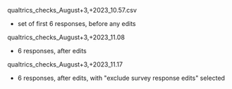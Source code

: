 qualtrics_checks_August+3,+2023_10.57.csv

- set of first 6 responses, before any edits
  
qualtrics_checks_August+3,+2023_11.08

- 6 responses, after edits

qualtrics_checks_August+3,+2023_11.17

- 6 responses, after edits, with "exclude survey response edits" selected
  
